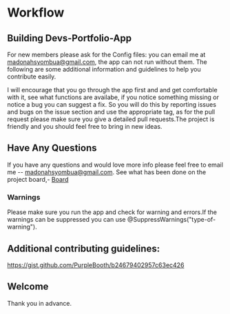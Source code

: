 # Workflow

## Building Devs-Portfolio-App
For new members please ask for the Config files: you can email me at madonahsyombua@gmail.com, the app can not run without them. The following are some additional information and guidelines to help you contribute easily.

I will encourage that you go through the app first and and get comfortable with it, see what functions are availabe, if you notice something missing or notice a bug you can suggest a fix. So you will do this by reporting issues and bugs on the issue section and use the appropriate tag, as for the pull request please make sure you give a detailed pull requests.The project is friendly and you should feel free to bring in new ideas. 

## Have Any Questions
If you have any questions and would love more info please feel free to email me  -- madonahsyombua@gmail.com. See what has been done on the project board,- [Board](https://github.com/Madonahs/Devs-Portfolio-App/projects/2)

### Warnings
Please make sure you run the app and check for warning and errors.If the warnings can be suppressed you can use @SuppressWarnings("type-of-warning").

## Additional contributing guidelines:
https://gist.github.com/PurpleBooth/b24679402957c63ec426

## Welcome
Thank you in advance.
